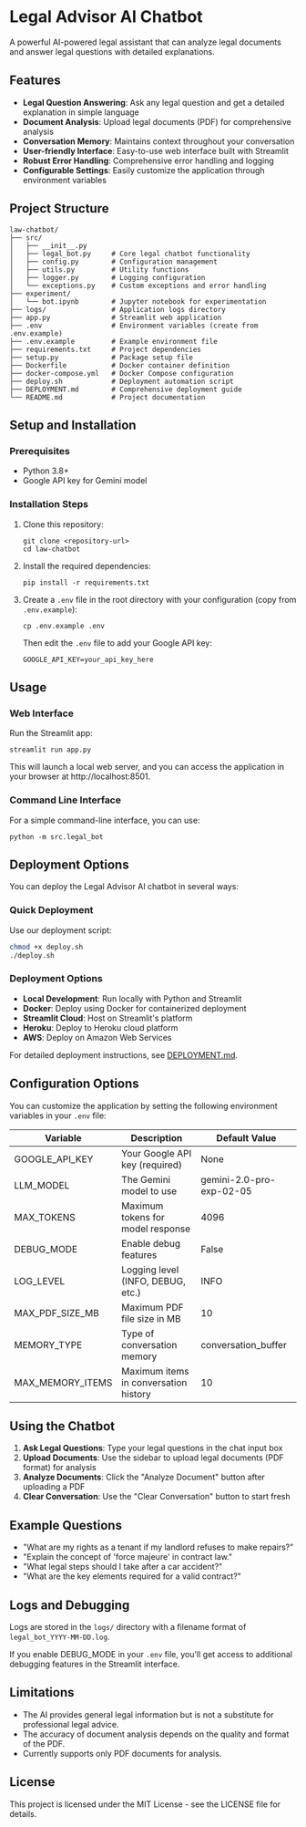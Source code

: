 # Legal Advisor AI Chatbot

A powerful AI-powered legal assistant that can analyze legal documents and answer legal questions with detailed explanations.

## Features

- **Legal Question Answering**: Ask any legal question and get a detailed explanation in simple language
- **Document Analysis**: Upload legal documents (PDF) for comprehensive analysis
- **Conversation Memory**: Maintains context throughout your conversation
- **User-friendly Interface**: Easy-to-use web interface built with Streamlit
- **Robust Error Handling**: Comprehensive error handling and logging
- **Configurable Settings**: Easily customize the application through environment variables

## Project Structure

```
law-chatbot/
├── src/
│   ├── __init__.py
│   ├── legal_bot.py     # Core legal chatbot functionality
│   ├── config.py        # Configuration management
│   ├── utils.py         # Utility functions
│   ├── logger.py        # Logging configuration
│   └── exceptions.py    # Custom exceptions and error handling
├── experiment/
│   └── bot.ipynb        # Jupyter notebook for experimentation
├── logs/                # Application logs directory
├── app.py               # Streamlit web application
├── .env                 # Environment variables (create from .env.example)
├── .env.example         # Example environment file
├── requirements.txt     # Project dependencies
├── setup.py             # Package setup file
├── Dockerfile           # Docker container definition
├── docker-compose.yml   # Docker Compose configuration
├── deploy.sh            # Deployment automation script
├── DEPLOYMENT.md        # Comprehensive deployment guide
└── README.md            # Project documentation
```

## Setup and Installation

### Prerequisites

- Python 3.8+ 
- Google API key for Gemini model

### Installation Steps

1. Clone this repository:
   ```
   git clone <repository-url>
   cd law-chatbot
   ```

2. Install the required dependencies:
   ```
   pip install -r requirements.txt
   ```

3. Create a `.env` file in the root directory with your configuration (copy from `.env.example`):
   ```
   cp .env.example .env
   ```
   Then edit the `.env` file to add your Google API key:
   ```
   GOOGLE_API_KEY=your_api_key_here
   ```

## Usage

### Web Interface

Run the Streamlit app:

```
streamlit run app.py
```

This will launch a local web server, and you can access the application in your browser at http://localhost:8501.

### Command Line Interface

For a simple command-line interface, you can use:

```
python -m src.legal_bot
```

## Deployment Options

You can deploy the Legal Advisor AI chatbot in several ways:

### Quick Deployment

Use our deployment script:

```bash
chmod +x deploy.sh
./deploy.sh
```

### Deployment Options

- **Local Development**: Run locally with Python and Streamlit
- **Docker**: Deploy using Docker for containerized deployment
- **Streamlit Cloud**: Host on Streamlit's platform
- **Heroku**: Deploy to Heroku cloud platform
- **AWS**: Deploy on Amazon Web Services

For detailed deployment instructions, see [DEPLOYMENT.md](DEPLOYMENT.md).

## Configuration Options

You can customize the application by setting the following environment variables in your `.env` file:

| Variable | Description | Default Value |
|----------|-------------|---------------|
| GOOGLE_API_KEY | Your Google API key (required) | None |
| LLM_MODEL | The Gemini model to use | gemini-2.0-pro-exp-02-05 |
| MAX_TOKENS | Maximum tokens for model response | 4096 |
| DEBUG_MODE | Enable debug features | False |
| LOG_LEVEL | Logging level (INFO, DEBUG, etc.) | INFO |
| MAX_PDF_SIZE_MB | Maximum PDF file size in MB | 10 |
| MEMORY_TYPE | Type of conversation memory | conversation_buffer |
| MAX_MEMORY_ITEMS | Maximum items in conversation history | 10 |

## Using the Chatbot

1. **Ask Legal Questions**: Type your legal questions in the chat input box
2. **Upload Documents**: Use the sidebar to upload legal documents (PDF format) for analysis
3. **Analyze Documents**: Click the "Analyze Document" button after uploading a PDF
4. **Clear Conversation**: Use the "Clear Conversation" button to start fresh

## Example Questions

- "What are my rights as a tenant if my landlord refuses to make repairs?"
- "Explain the concept of 'force majeure' in contract law."
- "What legal steps should I take after a car accident?"
- "What are the key elements required for a valid contract?"

## Logs and Debugging

Logs are stored in the `logs/` directory with a filename format of `legal_bot_YYYY-MM-DD.log`. 

If you enable DEBUG_MODE in your `.env` file, you'll get access to additional debugging features in the Streamlit interface.

## Limitations

- The AI provides general legal information but is not a substitute for professional legal advice.
- The accuracy of document analysis depends on the quality and format of the PDF.
- Currently supports only PDF documents for analysis.

## License

This project is licensed under the MIT License - see the LICENSE file for details. 